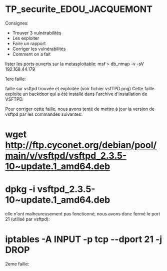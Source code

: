 # TP_securite_EDOU_JACQUEMONT
Consignes:
- Trouver 3 vulnérabilités
- Les exploiter
- Faire un rapport
- Corriger les vulnérabilités
- Comment on a fait


lister les ports ouverts sur la metasploitable:
msf > db_nmap -v -sV 192.168.44.179


1ere faille:

faille sur vsftpd trouvée et exploitée (voir fichier vsfTPD.png)
Cette faille exploite un backdoor qui a été installé dans l'archive d'installation de VSFTPD.

Pour corriger cette faille, nous avons tenté de mettre à jour la version de vsftpd par les commandes suivantes:
# wget http://ftp.cyconet.org/debian/pool/main/v/vsftpd/vsftpd_2.3.5-10~update.1_amd64.deb
# dpkg -i vsftpd_2.3.5-10~update.1_amd64.deb

elle n'ont malheureusement pas fonctionné, nous avons donc fermé le port 21 (utilisé par vsftpd):
# iptables -A INPUT -p tcp --dport 21 -j DROP


2eme faille:
